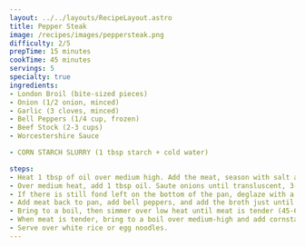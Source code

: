 ```yaml
---
layout: ../../layouts/RecipeLayout.astro
title: Pepper Steak
image: /recipes/images/peppersteak.png
difficulty: 2/5
prepTime: 15 minutes
cookTime: 45 minutes
servings: 5
specialty: true
ingredients:
- London Broil (bite-sized pieces)
- Onion (1/2 onion, minced)
- Garlic (3 cloves, minced)
- Bell Peppers (1/4 cup, frozen)
- Beef Stock (2-3 cups)
- Worcestershire Sauce

- CORN STARCH SLURRY (1 tbsp starch + cold water)

steps:
- Heat 1 tbsp of oil over medium high. Add the meat, season with salt and pepper, and saute until it browns. Remove the meat.
- Over medium heat, add 1 tbsp oil. Saute onions until transluscent, 3-4 minutes. Add garlic and saute for 30 seconds.
- If there is still fond left on the bottom of the pan, deglaze with a little bit of broth and scrape up with a wooden spoon.
- Add meat back to pan, add bell peppers, and add the broth just until it covers the meat. Add 1 tbsp of worcestershire sauce.
- Bring to a boil, then simmer over low heat until meat is tender (45-60 minutes)
- When meat is tender, bring to a boil over medium-high and add cornstarch slurry while constantly mixing. Continue adding until thickened.
- Serve over white rice or egg noodles.
---
```


